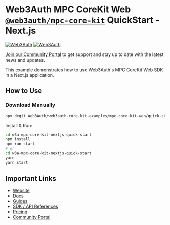 # Web3Auth MPC CoreKit Web [`@web3auth/mpc-core-kit`](https://web3auth.io/docs/sdk/core-kit/mpc-core-kit) QuickStart - Next.js

[![Web3Auth](https://img.shields.io/badge/Web3Auth-SDK-blue)](https://web3auth.io/docs/sdk/core-kit/mpc-core-kit)
[![Web3Auth](https://img.shields.io/badge/Web3Auth-Community-cyan)](https://community.web3auth.io)

[Join our Community Portal](https://community.web3auth.io/) to get support and stay up to date with the latest news and updates.

This example demonstrates how to use Web3Auth's MPC CoreKit Web SDK in a Next.js application.

## How to Use

### Download Manually

```bash
npx degit Web3Auth/web3auth-core-kit-examples/mpc-core-kit-web/quick-starts/mpc-core-kit-nextjs-quick-start w3a-mpc-core-kit-nextjs-quick-start
```

Install & Run:

```bash
cd w3a-mpc-core-kit-nextjs-quick-start
npm install
npm run start
# or
cd w3a-mpc-core-kit-nextjs-quick-start
yarn
yarn start
```

## Important Links

- [Website](https://web3auth.io)
- [Docs](https://web3auth.io/docs)
- [Guides](https://web3auth.io/docs/guides)
- [SDK / API References](https://web3auth.io/docs/sdk)
- [Pricing](https://web3auth.io/pricing.html)
- [Community Portal](https://community.web3auth.io)
